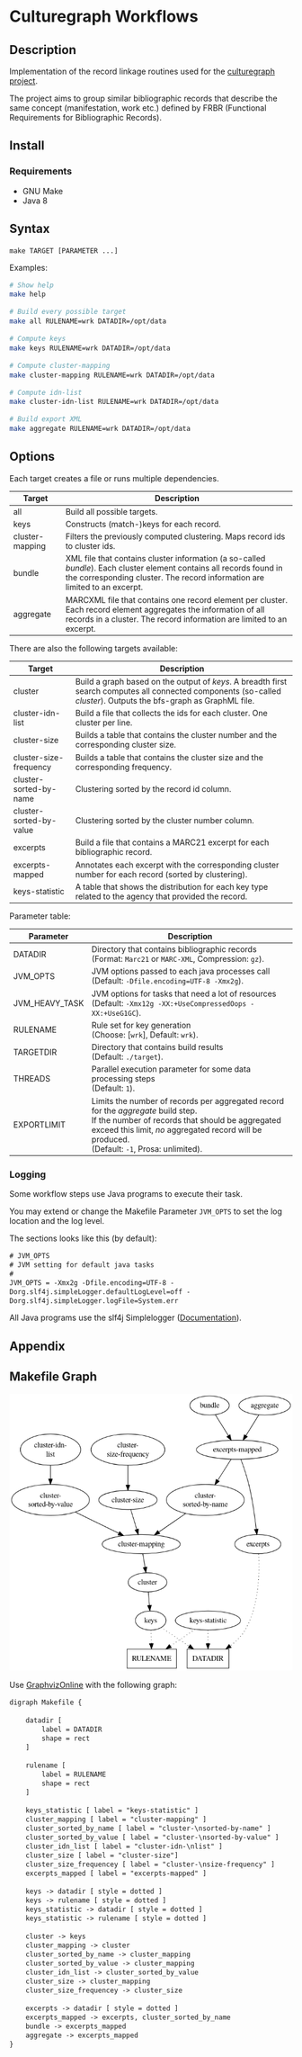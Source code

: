 # Culturegraph Workflows

## Description

Implementation of the record linkage routines used for the [culturegraph project](http://www.dnb.de/DE/Wir/Projekte/Abgeschlossen/culturegraph.html).

The project aims to group similar bibliographic records that describe the same
concept (manifestation, work etc.) defined by FRBR
(Functional Requirements for Bibliographic Records).

## Install

### Requirements

* GNU Make
* Java 8

## Syntax

```
make TARGET [PARAMETER ...]
```

Examples:

```bash
# Show help
make help
```

```bash
# Build every possible target
make all RULENAME=wrk DATADIR=/opt/data
```

```bash
# Compute keys
make keys RULENAME=wrk DATADIR=/opt/data
```

```bash
# Compute cluster-mapping
make cluster-mapping RULENAME=wrk DATADIR=/opt/data
```

```bash
# Compute idn-list
make cluster-idn-list RULENAME=wrk DATADIR=/opt/data
```

```bash
# Build export XML
make aggregate RULENAME=wrk DATADIR=/opt/data
```

## Options

Each target creates a file or runs multiple dependencies.

| Target | Description |
| --- | --- |
| all | Build all possible targets. |
| keys | Constructs (match-)keys for each record. |
| cluster-mapping | Filters the previously computed clustering. Maps record ids to cluster ids. |
| bundle | XML file that contains cluster information (a so-called *bundle*). Each cluster element contains all records found in the corresponding cluster. The record information are limited to an excerpt. |
| aggregate | MARCXML file that contains one record element per cluster. Each record element aggregates the information of all records in a cluster. The record information are limited to an excerpt. |

There are also the following targets available:

| Target | Description |
| --- | --- |
| cluster | Build a graph based on the output of *keys*. A breadth first search computes all connected components (so-called *cluster*). Outputs the bfs-graph as GraphML file.
| cluster-idn-list | Build a file that collects the ids for each cluster. One cluster per line. |
| cluster-size | Builds a table that contains the cluster number and the corresponding cluster size. |
| cluster-size-frequency | Builds a table that contains the cluster size and the corresponding frequency. |
| cluster-sorted-by-name | Clustering sorted by the record id column. |
| cluster-sorted-by-value | Clustering sorted by the cluster number column. |
| excerpts | Build a file that contains a MARC21 excerpt for each bibliographic record. |
| excerpts-mapped | Annotates each excerpt with the corresponding cluster number for each record (sorted by clustering). |
| keys-statistic | A table that shows the distribution for each key type related to the agency that provided the record. |

Parameter table:

| Parameter | Description |
| --- | --- |
| DATADIR | Directory that contains bibliographic records <br> (Format: `Marc21` or `MARC-XML`, Compression: `gz`). |
| JVM_OPTS | JVM options passed to each java processes call <br> (Default: `-Dfile.encoding=UTF-8 -Xmx2g`). |
| JVM_HEAVY_TASK | JVM options for tasks that need a lot of resources <br> (Default: `-Xmx12g -XX:+UseCompressedOops -XX:+UseG1GC`).
| RULENAME | Rule set for key generation <br> (Choose: [`wrk`], Default: `wrk`). |
| TARGETDIR |  Directory that contains build results <br> (Default: `./target`). |
| THREADS | Parallel execution parameter for some data processing steps <br> (Default: `1`). |
| EXPORTLIMIT | Limits the number of records per aggregated record for the _aggregate_ build step. <br> If the number of records that should be aggregated exceed this limit, *no* aggregated record will be produced. <br> (Default: `-1`, Prosa: unlimited).|

### Logging

Some workflow steps use Java programs to execute their task.

You may extend or change the Makefile Parameter `JVM_OPTS` to set the log location and the log level.

The sections looks like this (by default):

```
# JVM_OPTS
# JVM setting for default java tasks
#
JVM_OPTS = -Xmx2g -Dfile.encoding=UTF-8 -Dorg.slf4j.simpleLogger.defaultLogLevel=off -Dorg.slf4j.simpleLogger.logFile=System.err 
```  

All Java programs use the slf4j Simplelogger ([Documentation](https://www.slf4j.org/api/org/slf4j/impl/SimpleLogger.html)). 


## Appendix

## Makefile Graph

![](MakefileGraph.png)

Use [GraphvizOnline](https://dreampuf.github.io/GraphvizOnline/)
with the following graph:

```GraphViz
digraph Makefile {

    datadir [
        label = DATADIR
        shape = rect
    ]
    
    rulename [
        label = RULENAME
        shape = rect
    ]
    
    keys_statistic [ label = "keys-statistic" ]
    cluster_mapping [ label = "cluster-mapping" ]
    cluster_sorted_by_name [ label = "cluster-\nsorted-by-name" ]
    cluster_sorted_by_value [ label = "cluster-\nsorted-by-value" ]
    cluster_idn_list [ label = "cluster-idn-\nlist" ]
    cluster_size [ label = "cluster-size"]
    cluster_size_frequencey [ label = "cluster-\nsize-frequency" ]
    excerpts_mapped [ label = "excerpts-mapped" ]

    keys -> datadir [ style = dotted ]
    keys -> rulename [ style = dotted ]
    keys_statistic -> datadir [ style = dotted ]
    keys_statistic -> rulename [ style = dotted ]

    cluster -> keys
    cluster_mapping -> cluster
    cluster_sorted_by_name -> cluster_mapping
    cluster_sorted_by_value -> cluster_mapping
    cluster_idn_list -> cluster_sorted_by_value
    cluster_size -> cluster_mapping
    cluster_size_frequencey -> cluster_size
    
    excerpts -> datadir [ style = dotted ]
    excerpts_mapped -> excerpts, cluster_sorted_by_name
    bundle -> excerpts_mapped
    aggregate -> excerpts_mapped
}
```

